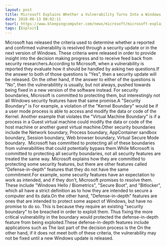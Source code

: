 ```yaml
---
layout: post
title: Microsoft Explains Whether a Vulnerability Turns Into a Windows Security Update
date: 2018-06-13 00:02:11
tourl: https://www.bleepingcomputer.com/news/microsoft/microsoft-explains-whether-a-vulnerability-turns-into-a-windows-security-update/
tags: [Exploit]
---
```

Microsoft has released the criteria used to determine whether a reported and confirmed vulnerability is resolved through a security update or in the next version of Windows. These criteria were released in order to provide insight into the decision making progress and to receive feed back from security researchers.According to Microsoft, when a vulnerability is reported they evaluate how it should be handled by asking two questions.If the answer to both of those questions is "Yes", then a security update will be released. On the other hand, if the answer to either of the questions is "No", then the vulnerabilitity is usually, but not always, pushed towards being fixed in a new version of the software instead. For security boundaries, Microsoft is committed to protecting them, but interestingly not all Windows security features have that same promise.A "Security Boundary" is For example, a violation of the "Kernel Boundary" would be if a user mode process is able to access and modify the data or code of the Kernel. Another example that violates the "Virtual Machine Boundary" is if a process in a Guest virtual machine could modify the data or code of the host machine or another guest virtual machine.Other security boundaries include the Network boundary, Process boundary, AppContainer sandbox boundary, Session boundary, Web browser boundary, Virtual Secure Mode boundary.  Microsoft has committed to protecting all of these boundaries from vulnerabilities that could potentially bypass them.While Microsoft is committed to protecting all security boundaries, not all security features are treated the same way. Microsoft explains how they are committed to protecting some security features, but there are other features called "Defense-in-depth" features that they do not have the same commitment.For example, some security features have an expectation to work as intended, and if they don't, Microsoft promises to resolve them. These include "Windows Hello / Biometrics", "Secure Boot", and "Bitlocker", which all have a strict definition as to how they are intended to secure a computer and its data.On the other hand, "Defense-in-depth" features are ones that are intended to protect some aspect of Windows, but have no promise to do so. This is because they require an existing "security boundary" to be breached in order to exploit them. Thus fixing the more critical vulnerability in the boundary would protected the defense-in-depth feature from being exploited.These defense-in-depth features include applications such as The last part of the decision process is the On the other hand, if it does not meet both of these criteria, the vulnerability may not be fixed until a new Windows update is released.